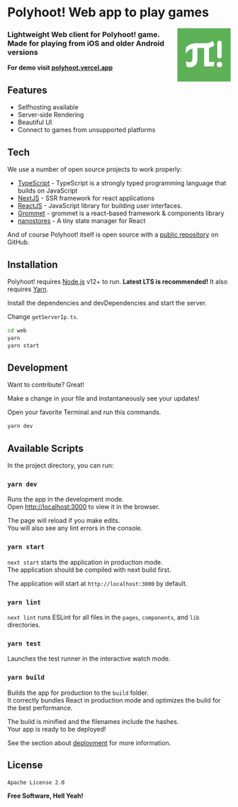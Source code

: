 # Polyhoot! Web app to play games

<img width="120" height="120" alt="Polyhoot! Logo"
     src="https://github.com/Polyhoot/.github/blob/main/logo.jpeg?raw=true" align="right">
     
### Lightweight Web client for Polyhoot! game. Made for playing from iOS and older Android versions


**For demo visit [polyhoot.vercel.app](https://polyhoot.vercel.app/)**
## Features

- Selfhosting available
- Server-side Rendering
- Beautiful UI
- Connect to games from unsupported platforms

## Tech

We use a number of open source projects to work properly:

- [TypeScript](https://github.com/microsoft/TypeScript) - TypeScript is a strongly typed programming language that builds on JavaScript
- [NextJS](https://github.com/vercel/next.js) - SSR framework for react applications
- [ReactJS](https://github.com/facebook/react) - JavaScript library for building user interfaces.
- [Grommet](https://github.com/grommet/grommet) - grommet is a react-based framework & components library
- [nanostores](https://github.com/nanostores/nanostores) - A tiny state manager for React

And of course Polyhoot! itself is open source with a [public repository](https://github.com/Polyhoot/web)
 on GitHub.

## Installation

Polyhoot! requires [Node.js](https://nodejs.org/) v12+ to run. **Latest LTS is recommended!**
It also requires [Yarn](https://yarnpkg.com/).

Install the dependencies and devDependencies and start the server.

Change `getServerIp.ts`.

```sh
cd web
yarn
yarn start
```


## Development

Want to contribute? Great!

Make a change in your file and instantaneously see your updates!

Open your favorite Terminal and run this commands.

```sh
yarn dev
```

## Available Scripts

In the project directory, you can run:

### `yarn dev`

Runs the app in the development mode.\
Open [http://localhost:3000](http://localhost:3000) to view it in the browser.

The page will reload if you make edits.\
You will also see any lint errors in the console.

### `yarn start` 

`next start` starts the application in production mode.\
The application should be compiled with next build first.

The application will start at `http://localhost:3000` by default. 

### `yarn lint`

`next lint` runs ESLint for all files in the `pages`, `components`, and `lib` directories.

### `yarn test`

Launches the test runner in the interactive watch mode.

### `yarn build`

Builds the app for production to the `build` folder.\
It correctly bundles React in production mode and optimizes the build for the best performance.

The build is minified and the filenames include the hashes.\
Your app is ready to be deployed!

See the section about [deployment](https://facebook.github.io/create-react-app/docs/deployment) for more information.
## License

`Apache License 2.0`

**Free Software, Hell Yeah!**
